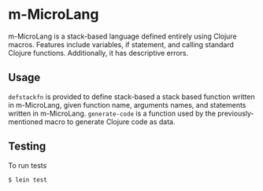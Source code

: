 # m-MicroLang

m-MicroLang is a stack-based language defined entirely using Clojure macros. Features include variables, if statement, and calling standard Clojure functions. Additionally, it has descriptive errors.

## Usage

`defstackfn` is provided to define stack-based a stack based function written in m-MicroLang, given function name, arguments names, and statements written in m-MicroLang. `generate-code` is a function used by the previously-mentioned macro to generate Clojure code as data.

## Testing

To run tests

    $ lein test
